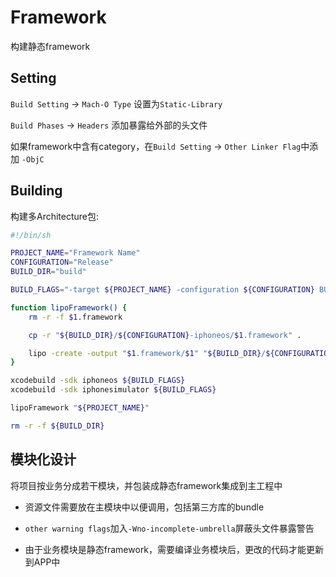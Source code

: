 # Framework

构建静态framework

## Setting

`Build Setting` -> `Mach-O Type` 设置为`Static-Library`

`Build Phases` -> `Headers` 添加暴露给外部的头文件

如果framework中含有category，在`Build Setting` -> `Other Linker Flag`中添加 `-ObjC`

## Building

构建多Architecture包:

```bash
#!/bin/sh

PROJECT_NAME="Framework Name"
CONFIGURATION="Release"
BUILD_DIR="build"

BUILD_FLAGS="-target ${PROJECT_NAME} -configuration ${CONFIGURATION} BUILD_DIR=${BUILD_DIR} clean build"

function lipoFramework() {
    rm -r -f $1.framework

    cp -r "${BUILD_DIR}/${CONFIGURATION}-iphoneos/$1.framework" .

    lipo -create -output "$1.framework/$1" "${BUILD_DIR}/${CONFIGURATION}-iphonesimulator/$1.framework/$1" "${BUILD_DIR}/${CONFIGURATION}-iphoneos/$1.framework/$1"
}

xcodebuild -sdk iphoneos ${BUILD_FLAGS}
xcodebuild -sdk iphonesimulator ${BUILD_FLAGS}

lipoFramework "${PROJECT_NAME}"

rm -r -f ${BUILD_DIR}

```

## 模块化设计

将项目按业务分成若干模块，并包装成静态framework集成到主工程中

- 资源文件需要放在主模块中以便调用，包括第三方库的bundle

- `other warning flags`加入`-Wno-incomplete-umbrella`屏蔽头文件暴露警告

- 由于业务模块是静态framework，需要编译业务模块后，更改的代码才能更新到APP中
